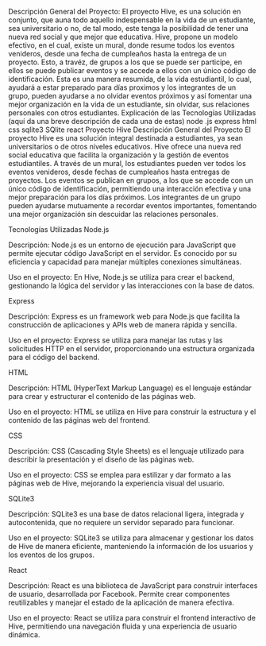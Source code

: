 Descripción General del Proyecto: El proyecto Hive, es una solución en conjunto, que auna todo aquello indespensable en la vida de un estudiante, sea universitario o no, de tal modo, este tenga la posibilidad de tener una nueva red social y que mejor que educativa. Hive, propone un modelo efectivo, en el cual, existe un mural, donde resume todos los eventos venideros, desde una fecha de cumpleaños hasta la entrega de un proyecto. Esto, a travéz, de grupos a los que se puede ser participe, en ellos se puede publicar eventos y se accede a ellos con un único código de identificación. Esta es una manera resumida, de la vida estudiantil, lo cual, ayudará a estar preparado para días proximos y los integrantes de un grupo, pueden ayudarse a no olvidar eventos próximos y así fomentar una mejor organización en la vida de un estudiante, sin olvidar, sus relaciones personales con otros estudiantes. Explicación de las Tecnologías Utilizadas (aquí da una breve descripción de cada una de estas) node .js express html css sqlite3 SQlite react
Proyecto Hive
Descripción General del Proyecto
El proyecto Hive es una solución integral destinada a estudiantes, ya sean universitarios o de otros niveles educativos. Hive ofrece una nueva red social educativa que facilita la organización y la gestión de eventos estudiantiles. A través de un mural, los estudiantes pueden ver todos los eventos venideros, desde fechas de cumpleaños hasta entregas de proyectos. Los eventos se publican en grupos, a los que se accede con un único código de identificación, permitiendo una interacción efectiva y una mejor preparación para los días próximos. Los integrantes de un grupo pueden ayudarse mutuamente a recordar eventos importantes, fomentando una mejor organización sin descuidar las relaciones personales.

Tecnologías Utilizadas
Node.js

Descripción: Node.js es un entorno de ejecución para JavaScript que permite ejecutar código JavaScript en el servidor. Es conocido por su eficiencia y capacidad para manejar múltiples conexiones simultáneas.

Uso en el proyecto: En Hive, Node.js se utiliza para crear el backend, gestionando la lógica del servidor y las interacciones con la base de datos.

Express

Descripción: Express es un framework web para Node.js que facilita la construcción de aplicaciones y APIs web de manera rápida y sencilla.

Uso en el proyecto: Express se utiliza para manejar las rutas y las solicitudes HTTP en el servidor, proporcionando una estructura organizada para el código del backend.

HTML

Descripción: HTML (HyperText Markup Language) es el lenguaje estándar para crear y estructurar el contenido de las páginas web.

Uso en el proyecto: HTML se utiliza en Hive para construir la estructura y el contenido de las páginas web del frontend.

CSS

Descripción: CSS (Cascading Style Sheets) es el lenguaje utilizado para describir la presentación y el diseño de las páginas web.

Uso en el proyecto: CSS se emplea para estilizar y dar formato a las páginas web de Hive, mejorando la experiencia visual del usuario.

SQLite3

Descripción: SQLite3 es una base de datos relacional ligera, integrada y autocontenida, que no requiere un servidor separado para funcionar.

Uso en el proyecto: SQLite3 se utiliza para almacenar y gestionar los datos de Hive de manera eficiente, manteniendo la información de los usuarios y los eventos de los grupos.

React

Descripción: React es una biblioteca de JavaScript para construir interfaces de usuario, desarrollada por Facebook. Permite crear componentes reutilizables y manejar el estado de la aplicación de manera efectiva.

Uso en el proyecto: React se utiliza para construir el frontend interactivo de Hive, permitiendo una navegación fluida y una experiencia de usuario dinámica.
